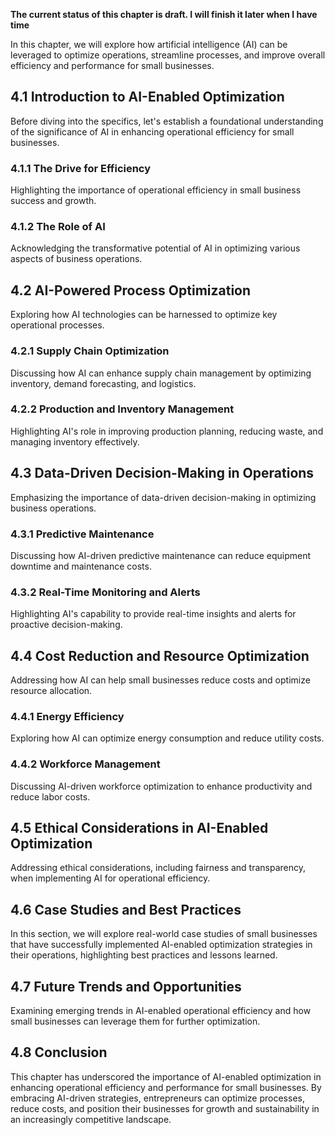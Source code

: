 **The current status of this chapter is draft. I will finish it later when I have time**

In this chapter, we will explore how artificial intelligence (AI) can be leveraged to optimize operations, streamline processes, and improve overall efficiency and performance for small businesses.

4.1 Introduction to AI-Enabled Optimization
-------------------------------------------

Before diving into the specifics, let's establish a foundational understanding of the significance of AI in enhancing operational efficiency for small businesses.

### 4.1.1 The Drive for Efficiency

Highlighting the importance of operational efficiency in small business success and growth.

### 4.1.2 The Role of AI

Acknowledging the transformative potential of AI in optimizing various aspects of business operations.

4.2 AI-Powered Process Optimization
-----------------------------------

Exploring how AI technologies can be harnessed to optimize key operational processes.

### 4.2.1 Supply Chain Optimization

Discussing how AI can enhance supply chain management by optimizing inventory, demand forecasting, and logistics.

### 4.2.2 Production and Inventory Management

Highlighting AI's role in improving production planning, reducing waste, and managing inventory effectively.

4.3 Data-Driven Decision-Making in Operations
---------------------------------------------

Emphasizing the importance of data-driven decision-making in optimizing business operations.

### 4.3.1 Predictive Maintenance

Discussing how AI-driven predictive maintenance can reduce equipment downtime and maintenance costs.

### 4.3.2 Real-Time Monitoring and Alerts

Highlighting AI's capability to provide real-time insights and alerts for proactive decision-making.

4.4 Cost Reduction and Resource Optimization
--------------------------------------------

Addressing how AI can help small businesses reduce costs and optimize resource allocation.

### 4.4.1 Energy Efficiency

Exploring how AI can optimize energy consumption and reduce utility costs.

### 4.4.2 Workforce Management

Discussing AI-driven workforce optimization to enhance productivity and reduce labor costs.

4.5 Ethical Considerations in AI-Enabled Optimization
-----------------------------------------------------

Addressing ethical considerations, including fairness and transparency, when implementing AI for operational efficiency.

4.6 Case Studies and Best Practices
-----------------------------------

In this section, we will explore real-world case studies of small businesses that have successfully implemented AI-enabled optimization strategies in their operations, highlighting best practices and lessons learned.

4.7 Future Trends and Opportunities
-----------------------------------

Examining emerging trends in AI-enabled operational efficiency and how small businesses can leverage them for further optimization.

4.8 Conclusion
--------------

This chapter has underscored the importance of AI-enabled optimization in enhancing operational efficiency and performance for small businesses. By embracing AI-driven strategies, entrepreneurs can optimize processes, reduce costs, and position their businesses for growth and sustainability in an increasingly competitive landscape.
